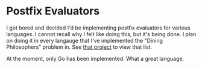 # Postfix Evaluators

I got bored and decided I'd be implementing postfix evaluators for various languages. I cannot recall why I felt like doing this, but it's being done. I plan on doing it in every langauge that I've implemented the "Dining Philosophers" problem in. See [that project](https://github.com/jackjohn7/dining_philosophers) to view that list.

At the moment, only Go has been implemented. What a great language.

